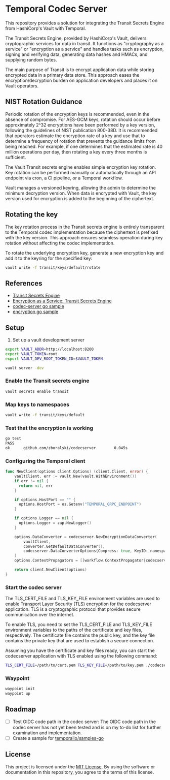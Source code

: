 # Temporal Codec Server

This repository provides a solution for integrating the Transit Secrets Engine from HashiCorp's Vault with Temporal.

The Transit Secrets Engine, provided by HashiCorp's Vault, delivers cryptographic services for data in transit. It functions as "cryptography as a service" or "encryption as a service" and handles tasks such as encryption, signing and verifying data, generating data hashes and HMACs, and supplying random bytes.

The main purpose of Transit is to encrypt application data while storing encrypted data in a primary data store. This approach eases the encryption/decryption burden on application developers and places it on Vault operators.

## NIST Rotation Guidance

Periodic rotation of the encryption keys is recommended, even in the absence of compromise. For AES-GCM keys, rotation should occur before approximately 2^32 encryptions have been performed by a key version, following the guidelines of NIST publication 800-38D. It is recommended that operators estimate the encryption rate of a key and use that to determine a frequency of rotation that prevents the guidance limits from being reached. For example, if one determines that the estimated rate is 40 million operations per day, then rotating a key every three months is sufficient.

The Vault Transit secrets engine enables simple encryption key rotation. Key rotation can be performed manually or automatically through an API endpoint via cron, a CI pipeline, or a Temporal workflow.

Vault manages a versioned keyring, allowing the admin to determine the minimum decryption version. When data is encrypted with Vault, the key version used for encryption is added to the beginning of the ciphertext.

## Rotating the key

The key rotation process in the Transit secrets engine is entirely transparent to the Temporal codec implementation because the ciphertext is prefixed with the key version. This approach ensures seamless operation during key rotation without affecting the codec implementation.

To rotate the underlying encryption key, generate a new encryption key and add it to the keyring for the specified key:

```bash
vault write -f transit/keys/default/rotate
```

## References
- [Transit Secrets Engine](https://developer.hashicorp.com/vault/docs/secrets/transit)
- [Encryption as a Service: Transit Secrets Engine](https://developer.hashicorp.com/vault/tutorials/encryption-as-a-service/eaas-transit)
- [codec-server go sample](https://github.com/temporalio/samples-go/tree/main/codec-server)
- [encryption go sample](https://github.com/temporalio/samples-go/tree/main/encryption)

## Setup

1. Set up a vault development server

```bash
export VAULT_ADDR=http://localhost:8200
export VAULT_TOKEN=root
export VAULT_DEV_ROOT_TOKEN_ID=$VAULT_TOKEN

vault server -dev
```

### Enable the Transit secrets engine

```bash
vault secrets enable transit
```

### Map keys to namespaces

```bash
vault write -f transit/keys/default
```

### Test that the encryption is working

```bash
go test
PASS
ok      github.com/zboralski/codecserver        0.045s
```

### Configuring the Temporal client

```go
func NewClient(options client.Options) (client.Client, error) {
    vaultClient, err := vault.New(vault.WithEnvironment())
    if err != nil {
      return nil, err
    }

    if options.HostPort == "" {
      options.HostPort = os.Getenv("TEMPORAL_GRPC_ENDPOINT")
    }

    if options.Logger == nil {
      options.Logger = zap.NewLogger()
    }

    options.DataConverter = codecserver.NewEncryptionDataConverter(
        vaultClient,
        converter.GetDefaultDataConverter(),
        codecserver.DataConverterOptions{Compress: true, KeyID: namespace},
    )
    options.ContextPropagators = []workflow.ContextPropagator{codecserver.NewContextPropagator()}

    return client.NewClient(options)
}
```

### Start the codec server

The TLS_CERT_FILE and TLS_KEY_FILE environment variables are used to enable Transport Layer Security (TLS) encryption for the codecserver application. TLS is a cryptographic protocol that provides secure communication over the internet.

To enable TLS, you need to set the TLS_CERT_FILE and TLS_KEY_FILE environment variables to the paths of the certificate and key files, respectively. The certificate file contains the public key, and the key file contains the private key that are used to establish a secure connection.

Assuming you have the certificate and key files ready, you can start the codecserver application with TLS enabled using the following command:

```bash
TLS_CERT_FILE=/path/to/cert.pem TLS_KEY_FILE=/path/to/key.pem ./codecserver -web https://localhost:8233
```

### Waypoint

```bash
waypoint init
waypoint up
```

## Roadmap

- [ ] Test OIDC code path in the codec server: The OIDC code path in the codec server has not yet been tested and is on my to-do list for further examination and implementation.
- [ ] Create a sample for [temporalio/samples-go](https://github.com/temporalio/samples-go)

## License

This project is licensed under the [MIT License](LICENSE). By using the software or documentation in this repository, you agree to the terms of this license.
